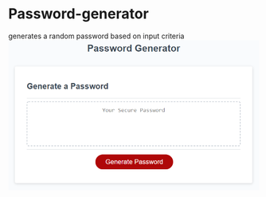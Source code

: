 # Password-generator
generates a random password based on input criteria 
![screen shot of password generator](/assets/Password%20Generator.png)
